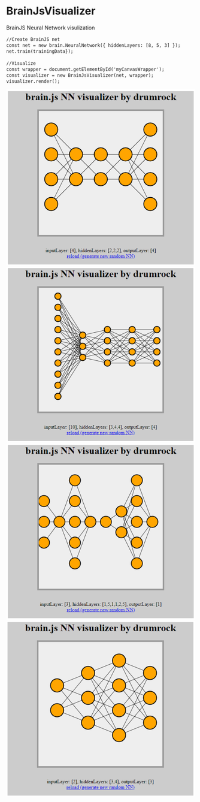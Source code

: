 # BrainJsVisualizer
BrainJS Neural Network visulization

```
//Create BrainJS net
const net = new brain.NeuralNetwork({ hiddenLayers: [8, 5, 3] });
net.train(trainingData});

//Visualize
const wrapper = document.getElementById('myCanvasWrapper');
const visualizer = new BrainJsVisualizer(net, wrapper);
visualizer.render();
```

<img src="https://github.com/drumrock/BrainJsVisualizer/blob/master/screenshots/visualize-01.png" />

<img src="https://github.com/drumrock/BrainJsVisualizer/blob/master/screenshots/visualize-02.png" />

<img src="https://github.com/drumrock/BrainJsVisualizer/blob/master/screenshots/visualize-03.png" />

<img src="https://github.com/drumrock/BrainJsVisualizer/blob/master/screenshots/visualize-04.png" />


